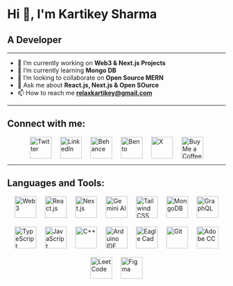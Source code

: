 # Hi 👋, I'm Kartikey Sharma
## A Developer

---

- 🔭 I’m currently working on **Web3 & Next.js Projects**
- 🌱 I’m currently learning **Mongo DB**
- 👯 I’m looking to collaborate on **Open Source MERN**
- 💬 Ask me about **React.js, Next.js & Open SOurce**
- 📫 How to reach me **relaxkartikey@gmail.com**

---

## Connect with me:
<div style="display: flex; flex-wrap: wrap; gap: 20px; justify-content: center;">
    <a href="https://twitter.com/relaxkartikey" target="_blank" style="text-decoration: none;">
        <img src="https://img.icons8.com/color/48/000000/twitter.png" alt="Twitter" width="50" height="50">
    </a>
    <a href="https://linkedin.com/in/relaxkartikey" target="_blank" style="text-decoration: none;">
        <img src="https://img.icons8.com/color/48/000000/linkedin.png" alt="LinkedIn" width="50" height="50">
    </a>
    <a href="https://www.behance.net/relaxkartikey" target="_blank" style="text-decoration: none;">
        <img src="https://img.icons8.com/color/48/000000/behance.png" alt="Behance" width="50" height="50">
    </a>
    <a href="https://bento.me/relaxkartikey" target="_blank" style="text-decoration: none;">
        <img src="https://img.icons8.com/?size=100&id=AfM2kzPzTz6Q&format=png&color=000000" alt="Bento" width="50" height="50">
    </a>
    <a href="https://x.com/relaxkartikey" target="_blank" style="text-decoration: none;">
        <img src="https://img.icons8.com/?size=100&id=phOKFKYpe00C&format=png&color=000000" alt="X" width="50" height="50">
    </a>
    <a href="https://www.buymeacoffee.com/relaxkartikey" target="_blank" style="text-decoration: none;">
        <img src="https://img.icons8.com/?size=100&id=1LzgW8zTryyM&format=png&color=000000" alt="Buy Me a Coffee" width="50" height="50">
    </a>
</div>


---

## Languages and Tools:
<div style="display: flex; flex-wrap: wrap; gap: 20px; justify-content: center;">

  <img src="https://img.icons8.com/?size=100&id=100819&format=png&color=FFFFFF" alt="Web3" width="50" height="50"/>
  <img src="https://img.icons8.com/color/48/000000/react-native.png" alt="React.js" width="50" height="50"/>
  <img src="https://img.icons8.com/color/48/000000/nextjs.png" alt="Next.js" width="50" height="50"/>
  <img src="https://img.icons8.com/?size=100&id=hsPbhkOH4FMe&format=png&color=000000" alt="Gemini AI" width="50" height="50"/>
  <img src="https://img.icons8.com/color/48/000000/tailwindcss.png" alt="Tailwind CSS" width="50" height="50"/>
  <img src="https://img.icons8.com/color/48/000000/mongodb.png" alt="MongoDB" width="50" height="50"/>
  <img src="https://img.icons8.com/color/48/000000/graphql.png" alt="GraphQL" width="50" height="50"/>
  <img src="https://img.icons8.com/color/48/000000/typescript.png" alt="TypeScript" width="50" height="50"/>
  <img src="https://img.icons8.com/color/48/000000/javascript.png" alt="JavaScript" width="50" height="50"/>
  <img src="https://img.icons8.com/color/48/000000/c-plus-plus-logo.png" alt="C++" width="50" height="50"/>
  <img src="https://img.icons8.com/?size=100&id=13444&format=png&color=000000" alt="Arduino IDE" width="50" height="50"/>
  <img src="https://img.icons8.com/?size=100&id=h6Q5RFsHCbTI&format=png&color=000000" alt="Eagle Cad" width="50" height="50"/>
  <img src="https://img.icons8.com/?size=100&id=20906&format=png&color=000000" alt="Git" width="50" height="50"/>
  <img src="https://img.icons8.com/?size=100&id=gav46YArUSy1&format=png&color=000000" alt="Adobe CC" width="50" height="50"/>
  <img src="https://img.icons8.com/?size=100&id=9L16NypUzu38&format=png&color=000000" alt="LeetCode" width="50" height="50"/>
  <img src="https://img.icons8.com/?size=100&id=zfHRZ6i1Wg0U&format=png&color=000000" alt="Figma" width="50" height="50"/>

</div>

